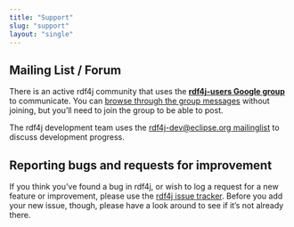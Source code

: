 ```yaml
---
title: "Support"
slug: "support"
layout: "single"
---
```


## Mailing List / Forum

There is an active rdf4j community that uses the **[rdf4j-users Google group]( https://groups.google.com/d/forum/rdf4j-users)** to communicate. You can [browse through the group messages](https://groups.google.com/d/forum/rdf4j-users) without joining, but you’ll need to join the group to be able to post.

The rdf4j development team uses the [rdf4j-dev@eclipse.org mailinglist](https://dev.eclipse.org/mailman/listinfo/rdf4j-dev) to discuss development progress.

## Reporting bugs and requests for improvement

If you think you’ve found a bug in rdf4j, or wish to log a request for a new feature or improvement, please use the [rdf4j issue tracker](https://github.com/eclipse/rdf4j/issues). Before you add your new issue, though, please have a look around to see if it’s not already there.
